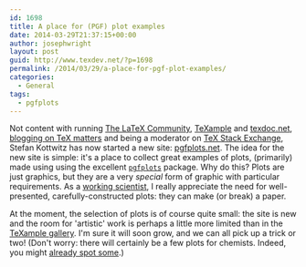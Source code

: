 ```yaml
---
id: 1698
title: A place for (PGF) plot examples
date: 2014-03-29T21:37:15+00:00
author: josephwright
layout: post
guid: http://www.texdev.net/?p=1698
permalink: /2014/03/29/a-place-for-pgf-plot-examples/
categories:
  - General
tags:
  - pgfplots
---
```

Not content with running [The LaTeX Community](http://latex-community.org/), [TeXample](http://www.texample.net/) and [texdoc.net](http://www.texdoc.net/), [blogging on TeX matters](http://texblog.net/) and being a moderator on [TeX Stack Exchange](http://tex.stackexchange.com/), Stefan Kottwitz has now started a new site: [pgfplots.net](http://www.pgfplots.net/). The idea for the new site is simple: it's a place to collect great examples of plots, (primarily) made using using the excellent [`pgfplots`](http://ctan.org/pkg/pgfplots) package. Why do this? Plots are just graphics, but they are a very _special_ form of graphic with particular requirements. As a [working scientist](https://www.uea.ac.uk/chemistry/people/profile/joseph-wright), I really appreciate the need for well-presented, carefully-constructed plots: they can make (or break) a paper.

At the moment, the selection of plots is of course quite small: the site is new and the room for 'artistic' work is perhaps a little more limited than in the [TeXample gallery](http://www.texample.net/tikz/examples/). I'm sure it will soon grow, and we can all pick up a trick or two! (Don't worry: there will certainly be a few plots for chemists. Indeed, you might [already spot some](http://www.pgfplots.net/tikz/examples/author/joseph-wright/).)
